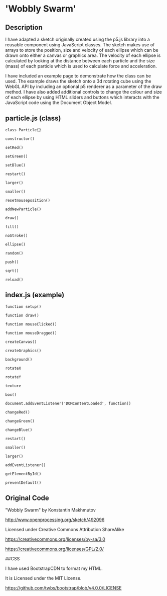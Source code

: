 'Wobbly Swarm'
======
## Description
I have adapted a sketch originally created using the p5.js library into a reusable component using JavaScript classes. The sketch makes use of arrays to store the position, size and velocity of each ellipse which can be drawn onto either a canvas or graphics area. The velocity of each ellipse is calculated by looking at the distance between each particle and the size (mass) of each particle which is used to calculate force and acceleration.

I have included an example page to demonstrate how the class can be used. The example draws the sketch onto a 3d rotating cube using the WebGL API by including an optional p5 renderer as a parameter of the draw method. I have also added additional controls to change the colour and size of each ellipse by using HTML sliders and buttons which interacts with the JavaScript code using the Document Object Model.
## particle.js (class)
`class Particle{}`

`constructor()`

`setRed()`

`setGreen()`

`setBlue()`

`restart()`

`larger()`

`smaller()`

`resetmouseposition()`

`addNewParticle()`

`draw()`

`fill()`

`noStroke()`

`ellipse()`

`random()`

`push()`

`sqrt()`

`reload()`


## index.js (example)
`function setup()`

`function draw()`

`function mouseClicked()`

`function mouseDragged()`

`createCanvas()`

`createGraphics()`

`background()`

`rotateX`

`rotateY`

`texture`

`box()`

`document.addEventListener('DOMContentLoaded', function()`

`changeRed()`

`changeGreen()`

`changeBlue()`

`restart()`

`smaller()`

`larger()`

`addEventListener()`

`getElementById()`

`preventDefault()`


## Original Code

"Wobbly Swarm" by Konstantin Makhmutov

http://www.openprocessing.org/sketch/492096  

Licensed under Creative Commons Attribution ShareAlike

https://creativecommons.org/licenses/by-sa/3.0

https://creativecommons.org/licenses/GPL/2.0/

##CSS

I have used BootstrapCDN to format my HTML.

It is Licensed under the MIT License.

https://github.com/twbs/bootstrap/blob/v4.0.0/LICENSE
